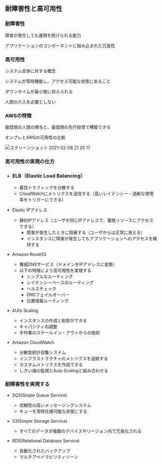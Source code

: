 ## 耐障害性と高可用性



### 耐障害性

障害が発生しても運用を続けられる能力

アプリケーションのコンポーネントに組み込まれた冗長性

### 高可用性

システム全体に対する概念

システムが常時機能し、アクセス可能な状態にあること

ダウンタイムが最小限に抑えられる

人間の介入を必要としない

### AWSの特徴

最低限の人間の関与と、最低限の先行投資で構築できる

オンプレとAWSの可用性の比較

![スクリーンショット 2021-02-08 21 20 17](https://user-images.githubusercontent.com/56820273/107218780-71dbeb80-6a53-11eb-824c-e63827b67d7c.png)

### 高可用性の実現の仕方

- ### ELB（Elastic Load Balancing）
  - 着信トラフィックを分散する
  - CloudWatchにメトリクスを送信する（高いレイテンシー・過剰な使用率をトリガーにできる）

- Elastic IPアドレス
  - 静的IPアドレス（ユーザが同じIPアドレスで、置換リソースにアクセスできる）
    - 障害が発生したときに隠蔽する（ユーザからは正常に見える）
    - インスタンスに障害が発生してもアプリケーションへのアクセスを維持する

- Amazon Route53
  - 権威DNSサービス（ドメインをIPアドレスに変換）
  - 以下の特徴により高可用性を実現する
    - シンプルなルーティング
    - レイテンシーベースのルーティング
    - ヘルスチェック
    - DNSフェイルオーバー
    - 位置情報ルーティング

- AUto Scaling
  - インスタンスの作成と削除ができる
  - キャパシティの調整
  - 手作業のスケールイン・アウトからの脱却

- Amazon CloudWatch
  - 分散型統計収集システム
  - インフラストラクチャのメトリクスを追跡する
  - カスタムメトリクスを作成できる
  - しきい値の監視とAuto Scalingと組み合わせる

### 耐障害性を実現する

- SQS(Sinple Queue Service)
  - 信頼性の高いメッセージングシステム
  - キューを常時仕様可能な状態にする

- S3(Simple Storage Service)
  - すべてのデータが複数のデバイスやリージョン内で冗長化される
  
- RDS(Relational Database Service)
  - 自動化されたバックアップ
  - マルチアベイラビリティゾーン

